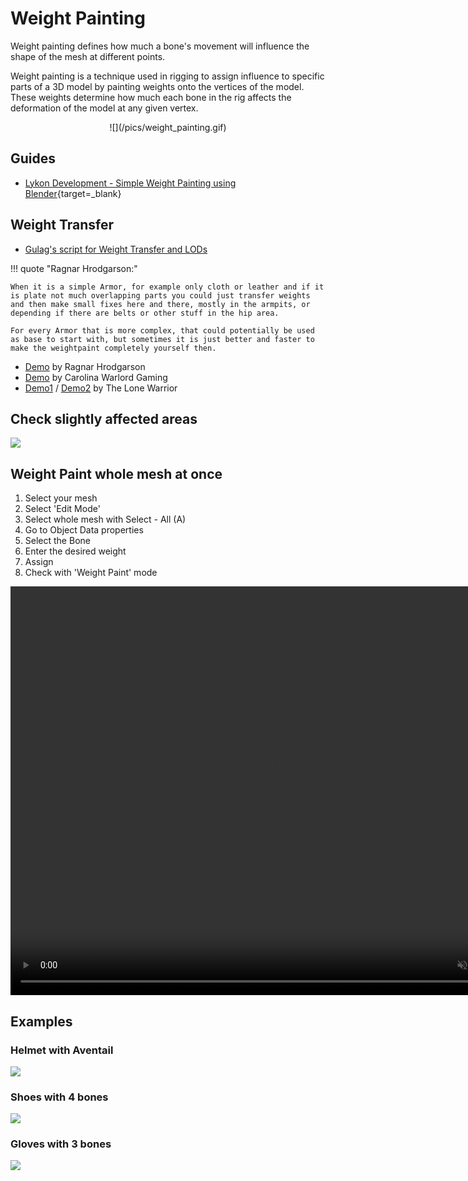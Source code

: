 # Weight Painting

Weight painting defines how much a bone's movement will influence the shape of the mesh at different points.

Weight painting is a technique used in rigging to assign influence to specific parts of a 3D model by painting weights onto the vertices of the model. These weights determine how much each bone in the rig affects the deformation of the model at any given vertex. 

<center>
![](/pics/weight_painting.gif)
</center>


## Guides

* [Lykon Development - Simple Weight Painting using Blender](https://www.youtube.com/watch?v=lW_3gppZ1zo){target=_blank}



## Weight Transfer

* [Gulag's script for Weight Transfer and LODs](/editor/gulags_avto_weightlods_script)

!!! quote "Ragnar Hrodgarson:"

    When it is a simple Armor, for example only cloth or leather and if it is plate not much overlapping parts you could just transfer weights and then make small fixes here and there, mostly in the armpits, or depending if there are belts or other stuff in the hip area.

    For every Armor that is more complex, that could potentially be used as base to start with, but sometimes it is just better and faster to make the weightpaint completely yourself then.

- [Demo](https://drive.google.com/file/d/1_-RlnK4JJmhdvSDamxk27026R1Ksx00a/view) by Ragnar Hrodgarson
- [Demo](https://youtu.be/j8EPTSVhaY8?list=PLjnD9iTZKI9yWnn10FcHImWeYbqbqLIbg&t=503) by Carolina Warlord Gaming
- [Demo1](https://youtu.be/hTCutq0kPJk?t=236) / [Demo2](https://youtu.be/WueD_-nPQ-4?t=20)  by The Lone Warrior


## Check slightly affected areas

![](/pics/2405220825.png)


## Weight Paint whole mesh at once

1. Select your mesh
2. Select 'Edit Mode'
3. Select whole mesh with Select - All (A)
4. Go to Object Data properties
5. Select the Bone
6. Enter the desired weight
7. Assign
8. Check with 'Weight Paint' mode

<center>
<video width="843" height="654" controls autoplay loop muted>
    <source src="/pics/weight_paint_whole_mesh_at_once.webm" type="video/webm">
    Your browser does not support the video tag.
</video>
</center>

## Examples

### Helmet with Aventail

![](/pics/2408301900.png)

### Shoes with 4 bones

![](/pics/2408301902.png)

### Gloves with 3 bones

![](/pics/2408301906.png)
